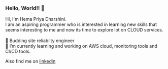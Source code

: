 ### Hello, World!! 👋

Hi, I'm Hema Priya Dharshini.
<br>
I am an aspiring programmer who is interested in learning new skills that seems interesting to me and now its time to explore lot on CLOUD services.
<br>
<br>
🌱 Budding site reliabilty engineer
<br>
🔭 I’m currently learning and working on AWS cloud, monitoring tools and CI/CD tools.
<br>




<div class="badge-base LI-profile-badge" data-locale="en_US" data-size="medium" data-theme="dark" data-type="VERTICAL" data-vanity="hemahpd" data-version="v1">Also find me on <a class="badge-base__link LI-simple-link" href="https://in.linkedin.com/in/hemahpd?trk=profile-badge">linkedin</a></div>
              



<!--
**hemahpd/hemahpd** is a ✨ _special_ ✨ repository because its `README.md` (this file) appears on your GitHub profile.

Here are some ideas to get you started:

- 🔭 I’m currently working on ...
- 🌱 I’m currently learning ...
- 👯 I’m looking to collaborate on ...
- 🤔 I’m looking for help with ...
- 💬 Ask me about ...
- 📫 How to reach me: ...
- 😄 Pronouns: ...
- ⚡ Fun fact: ...
-->
